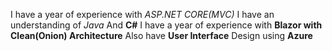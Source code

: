 I have a year of experience with *ASP.NET CORE(MVC)*
I have an understanding of _Java_
And **C#**
I have a year of experience with **Blazor with Clean(Onion) Architecture**
Also have __User Interface__ Design using __Azure__

